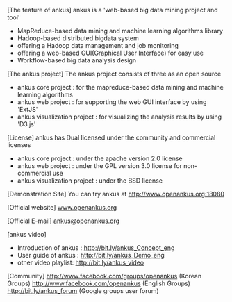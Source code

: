 [The feature of ankus]
ankus is a 'web-based big data mining project and tool' 

 -  MapReduce-based data mining and machine learning algorithms library
 -  Hadoop-based distributed bigdata system
 - 	offering a Hadoop data management and job monitoring 
 - 	offering a web-based GUI(Graphical User Interface) for easy use
 - 	Workflow-based big data analysis design

[The ankus project] 
The ankus project consists of three as an open source 

 -	ankus core project
  : for the mapreduce-based data mining and machine learning algorithms
 -	ankus web project
 	: for supporting the web GUI interface by using 'ExtJS'
 -	ankus visualization project
 	: for visualizing the analysis results by using 'D3.js'

[License] 
ankus has Dual licensed under the community and commercial licenses 

 -	ankus core project
  : under the apache version 2.0 license
 -	ankus web project
 	: under the GPL version 3.0 license for non-commercial use
 -	ankus visualization project
  : under the BSD license
  
[Demonstration Site] 
You can try ankus at
http://www.openankus.org:18080

[Official website]
www.openankus.org

[Official E-mail] 
ankus@openankus.org

[ankus video] 
 -	Introduction of ankus : http://bit.ly/ankus_Concept_eng
 -	User guide of ankus : http://bit.ly/ankus_Demo_eng
 -	other video playlist: http://bit.ly/ankus_video

[Community]
http://www.facebook.com/groups/openankus (Korean Groups)
http://www.facebook.com/openankus (English Groups)
http://bit.ly/ankus_forum (Google groups user forum)
